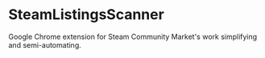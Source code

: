 # SteamListingsScanner
Google Chrome extension for Steam Community Market's work simplifying and semi-automating.
